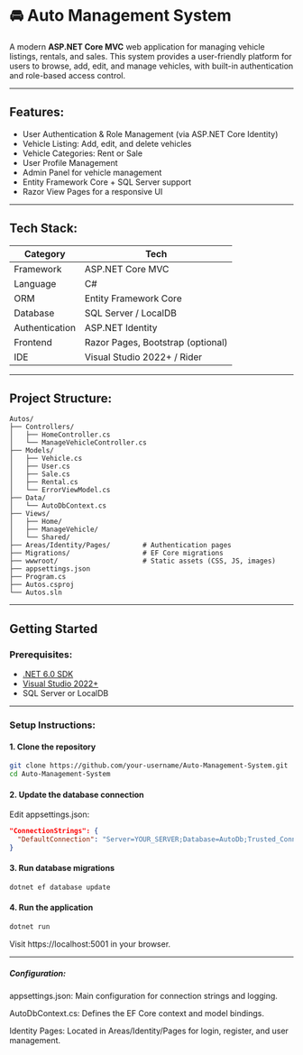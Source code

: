 # 🚘 Auto Management System

A modern **ASP.NET Core MVC** web application for managing vehicle listings, rentals, and sales. This system provides a user-friendly platform for users to browse, add, edit, and manage vehicles, with built-in authentication and role-based access control.

---

## Features:

- User Authentication & Role Management (via ASP.NET Core Identity)
- Vehicle Listing: Add, edit, and delete vehicles
- Vehicle Categories: Rent or Sale
- User Profile Management
- Admin Panel for vehicle management
- Entity Framework Core + SQL Server support
- Razor View Pages for a responsive UI

---

## Tech Stack:

| Category       | Tech                                  |
|----------------|----------------------------------------|
| Framework      | ASP.NET Core MVC                      |
| Language       | C#                                    |
| ORM            | Entity Framework Core                 |
| Database       | SQL Server / LocalDB                  |
| Authentication | ASP.NET Identity                      |
| Frontend       | Razor Pages, Bootstrap (optional)     |
| IDE            | Visual Studio 2022+ / Rider           |

---

## Project Structure:

```plaintext
Autos/
├── Controllers/
│   ├── HomeController.cs
│   └── ManageVehicleController.cs
├── Models/
│   ├── Vehicle.cs
│   ├── User.cs
│   ├── Sale.cs
│   ├── Rental.cs
│   └── ErrorViewModel.cs
├── Data/
│   └── AutoDbContext.cs
├── Views/
│   ├── Home/
│   ├── ManageVehicle/
│   └── Shared/
├── Areas/Identity/Pages/        # Authentication pages
├── Migrations/                  # EF Core migrations
├── wwwroot/                     # Static assets (CSS, JS, images)
├── appsettings.json
├── Program.cs
├── Autos.csproj
└── Autos.sln
```


---

## Getting Started

### Prerequisites:

- [.NET 6.0 SDK](https://dotnet.microsoft.com/download)
- [Visual Studio 2022+](https://visualstudio.microsoft.com/)
- SQL Server or LocalDB

---

### Setup Instructions:

#### 1. Clone the repository

```bash
git clone https://github.com/your-username/Auto-Management-System.git
cd Auto-Management-System
```

#### 2. Update the database connection
Edit appsettings.json:

```json
"ConnectionStrings": {
  "DefaultConnection": "Server=YOUR_SERVER;Database=AutoDb;Trusted_Connection=True;"
}
```

#### 3. Run database migrations
```bash
dotnet ef database update
```

#### 4. Run the application
```bash
dotnet run
```
Visit https://localhost:5001 in your browser.


---
##### Configuration:

appsettings.json: Main configuration for connection strings and logging.

AutoDbContext.cs: Defines the EF Core context and model bindings.

Identity Pages: Located in Areas/Identity/Pages for login, register, and user management.

